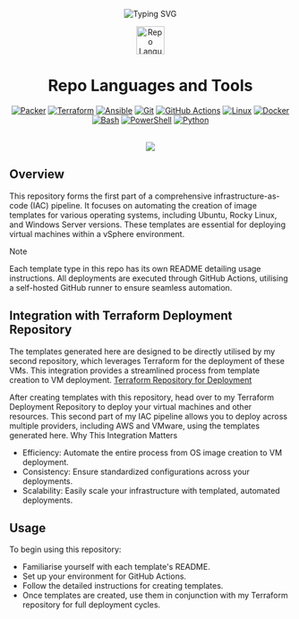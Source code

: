 <p align="center">
  <img src="https://readme-typing-svg.demolab.com?font=Fira+Code&pause=1000&width=435&lines=Multi-Os+Packer+Modules+for+GitHub+Actions" alt="Typing SVG"/>
</p>

<p align="center">
  <img src="https://media.giphy.com/media/hvRJCLFzcasrR4ia7z/giphy.gif" width="50" alt="Repo Languages and Tools"/>
</p>

<h1 align="center">Repo Languages and Tools</h1>
 
<p align="center">
  <a href="https://www.packer.io/"><img src="https://img.shields.io/badge/Packer-%23E7EEF0.svg?style=flat&logo=packer&logoColor=%2302A8EF" alt="Packer" /></a>
  <a href="https://www.terraform.io/"><img src="https://img.shields.io/badge/-Terraform-623CE4?style=flat&logo=terraform&logoColor=white" alt="Terraform" /></a>
  <a href="https://www.ansible.com/"><img src="https://img.shields.io/badge/Ansible-%231A1918.svg?style=flat&logo=ansible&logoColor=white" alt="Ansible" /></a>
  <a href="https://git-scm.com/"><img src="https://img.shields.io/badge/-Git-F05032?style=flat&logo=git&logoColor=white" alt="Git" /></a>
  <a href="https://github.com/features/actions"><img src="https://img.shields.io/badge/-GitHub_Actions-2088FF?style=flat&logo=github-actions&logoColor=white" alt="GitHub Actions" /></a>
  <a href="https://www.linux.org/"><img src="https://img.shields.io/badge/-Linux-FCC624?style=flat&logo=linux&logoColor=black" alt="Linux" /></a>
  <a href="https://www.docker.com/"><img src="https://img.shields.io/badge/-Docker-2496ED?style=flat&logo=docker&logoColor=white" alt="Docker" /></a>
  <a href="https://www.gnu.org/software/bash/"><img src="https://img.shields.io/badge/-Bash-4EAA25?style=flat&logo=gnu-bash&logoColor=white" alt="Bash" /></a>
  <a href="https://docs.microsoft.com/en-us/powershell/"><img src="https://img.shields.io/badge/-PowerShell-5391FE?style=flat&logo=powershell&logoColor=white" alt="PowerShell" /></a>
  <a href="https://www.python.org/"><img src="https://img.shields.io/badge/-Python-3776AB?style=flat&logo=python&logoColor=white" alt="Python" /></a>
</p>

<p align="center">
<br>
<a href="https://www.buymeacoffee.com/jharrison94"><img src="https://www.buymeacoffee.com/assets/img/custom_images/orange_img.png"></a></p>

## Overview
This repository forms the first part of a comprehensive infrastructure-as-code (IAC) pipeline. It focuses on automating the creation of image templates for various operating systems, including Ubuntu, Rocky Linux, and Windows Server versions. These templates are essential for deploying virtual machines within a vSphere environment.

> [!NOTE]  
> Each template type in this repo has its own README detailing usage instructions. All deployments are executed through GitHub Actions, utilising a self-hosted GitHub runner to ensure seamless automation.

## Integration with Terraform Deployment Repository
The templates generated here are designed to be directly utilised by my second repository, which leverages Terraform for the deployment of these VMs. This integration provides a streamlined process from template creation to VM deployment.
[Terraform Repository for Deployment](https://github.com/sudo-kraken/multiplatform-terraform-module-actions)

After creating templates with this repository, head over to my Terraform Deployment Repository to deploy your virtual machines and other resources. This second part of my IAC pipeline allows you to deploy across multiple providers, including AWS and VMware, using the templates generated here.
Why This Integration Matters
  - Efficiency: Automate the entire process from OS image creation to VM deployment.
  - Consistency: Ensure standardized configurations across your deployments.
  - Scalability: Easily scale your infrastructure with templated, automated deployments.

## Usage
To begin using this repository:
  -  Familiarise yourself with each template's README.
  -  Set up your environment for GitHub Actions.
  -  Follow the detailed instructions for creating templates.
  -  Once templates are created, use them in conjunction with my Terraform repository for full deployment cycles.
